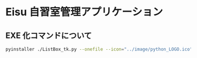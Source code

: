 # Eisu 自習室管理アプリケーション

## EXE 化コマンドについて

```bash
pyinstaller ./ListBox_tk.py --onefile --icon="../image/python_LOGO.ico" --noconsole --name="Eisu_Seat" --hidden-import="openpyxl,pkg_resources.py2_warn,importlib"
```
